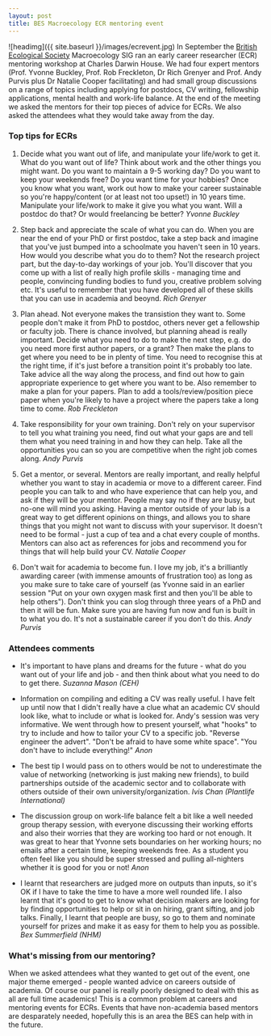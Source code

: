 ```yaml
---
layout: post
title: BES Macroecology ECR mentoring event
---
```


![headimg]({{ site.baseurl }}/images/ecrevent.jpg)
In September the [British Ecological Society](http://www.britishecologicalsociety.org/) Macroecology SIG ran an early career researcher (ECR) mentoring workshop at Charles Darwin House. 
We had four expert mentors (Prof. Yvonne Buckley, Prof. Rob Freckleton, Dr Rich Grenyer and Prof. 
Andy Purvis plus Dr Natalie Cooper facilitating) and had small group discussions on a range of topics including applying for postdocs, CV writing, fellowship applications, mental health and work-life balance.
At the end of the meeting we asked the mentors for their top pieces of advice for ECRs. 
We also asked the attendees what they would take away from the day.

### Top tips for ECRs
1.	Decide what you want out of life, and manipulate your life/work to get it. What do you want out of life? Think about work and the other things you might want. Do you want to maintain a 9-5 working day? Do you want to keep your weekends free? Do you want time for your hobbies? Once you know what you want, work out how to make your career sustainable so you're happy/content (or at least not too upset!) in 10 years time. Manipulate your life/work to make it give you what you want. Will a postdoc do that? Or would freelancing be better? *Yvonne Buckley*

2.	Step back and appreciate the scale of what you can do. When you are near the end of your PhD or first postdoc, take a step back and imagine that you've just bumped into a schoolmate you haven't seen in 10 years. How would you describe what you do to them? Not the research project part, but the day-to-day workings of your job. You'll discover that you come up with a list of really high profile skills - managing time and people, convincing funding bodies to fund you, creative problem solving etc. It's useful to remember that you have developed all of these skills that you can use in academia and beoynd. *Rich Grenyer*

3.	Plan ahead. Not everyone makes the transistion they want to. Some people don't make it from PhD to postdoc, others never get a fellowship or faculty job. There is chance involved, but planning ahead is really important. Decide what you need to do to make the next step, e.g. do you need more first author papers, or a grant? Then make the plans to get where you need to be in plenty of time. You need to recognise this at the right time, if it's just before a transition point it's probably too late. Take advice all the way along the process, and find out how to gain appropriate experience to get where you want to be. Also remember to make a plan for your papers. Plan to add a tools/review/position piece paper when you're likely to have a project where the papers take a long time to come. *Rob Freckleton*

4.	Take responsibility for your own training. Don't rely on your supervisor to tell you what training you need, find out what your gaps are and tell them what you need training in and how they can help. Take all the opportunities you can so you are competitive when the right job comes along. *Andy Purvis*

5.	Get a mentor, or several. Mentors are really important, and really helpful whether you want to stay in academia or move to a different career. Find people you can talk to and who have experience that can help you, and ask if they will be your mentor. People may say no if they are busy, but no-one will mind you asking. Having a mentor outside of your lab is a great way to get different opinions on things, and allows you to share things that you might not want to discuss with your supervisor. It doesn't need to be formal - just a cup of tea and a chat every couple of months. Mentors can also act as references for jobs and recommend you for things that will help build your CV. *Natalie Cooper*

6.	Don't wait for academia to become fun. I love my job, it's a brilliantly awarding career (with immense amounts of frustration too) as long as you make sure to take care of yourself (as Yvonne said in an earlier session "Put on your own oxygen mask first and then you'll be able to help others"). Don't think you can slog through three years of a PhD and then it will be fun. Make sure you are having fun now and fun is built in to what you do. It's not a sustainable career if you don't do this. *Andy Purvis*

### Attendees comments
* It's important to have plans and dreams for the future - what do you want out of your life and job - and then think about what you need to do to get there. *Suzanna Mason (CEH)*

* Information on compiling and editing a CV was really useful. I have felt up until now that I didn't really have a clue what an academic CV should look like, what to include or what is looked for. Andy's session was very informative. We went through how to present yourself, what "hooks" to try to include and how to tailor your CV to a specific job. "Reverse engineer the advert". "Don't be afraid to have some white space". "You don't have to include everything!" *Anon*

* The best tip I would pass on to others would be not to underestimate the value of networking (networking is just making new friends), to build partnerships outside of the academic sector and to collaborate with others outside of their own university/organization. *Ivis Chan (Plantlife International)*

* The discussion group on work-life balance felt a bit like a well needed group therapy session, with everyone discussing their working efforts and also their worries that they are working too hard or not enough. It was great to hear that Yvonne sets boundaries on her working hours; no emails after a certain time, keeping weekends free. As a student you often feel like you should be super stressed and pulling all-nighters whether it is good for you or not! *Anon*

* I learnt that researchers are judged more on outputs than inputs, so it's OK if I have to take the time to have a more well rounded life. I also learnt that it's good to get to know what decision makers are looking for by finding opportunities to help or sit in on hiring, grant sifting, and job talks. Finally, I learnt that people are busy, so go to them and nominate yourself for prizes and make it as easy for them to help you as possible. *Bex Summerfield (NHM)*

### What's missing from our mentoring?
When we asked attendees what they wanted to get out of the event, one major theme emerged - people wanted advice on careers outside of academia. Of course our panel is really poorly designed to deal with this as all are full time academics! This is a common problem at careers and mentoring events for ECRs. Events that have non-academia based mentors are desparately needed, hopefully this is an area the BES can help with in the future.
